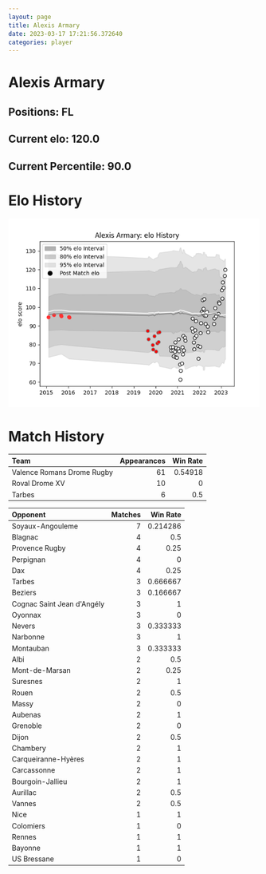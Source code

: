 ```yaml
---  
layout: page  
title: Alexis Armary  
date: 2023-03-17 17:21:56.372640  
categories: player  
---
```

# Alexis Armary

## Positions: FL

## Current elo: 120.0

## Current Percentile: 90.0

# Elo History


![elo history](history_AlexisArmary.png)
# Match History


| Team                       |   Appearances |   Win Rate |
|:---------------------------|--------------:|-----------:|
| Valence Romans Drome Rugby |            61 |    0.54918 |
| Roval Drome XV             |            10 |    0       |
| Tarbes                     |             6 |    0.5     |

| Opponent                   |   Matches |   Win Rate |
|:---------------------------|----------:|-----------:|
| Soyaux-Angouleme           |         7 |   0.214286 |
| Blagnac                    |         4 |   0.5      |
| Provence Rugby             |         4 |   0.25     |
| Perpignan                  |         4 |   0        |
| Dax                        |         4 |   0.25     |
| Tarbes                     |         3 |   0.666667 |
| Beziers                    |         3 |   0.166667 |
| Cognac Saint Jean d'Angély |         3 |   1        |
| Oyonnax                    |         3 |   0        |
| Nevers                     |         3 |   0.333333 |
| Narbonne                   |         3 |   1        |
| Montauban                  |         3 |   0.333333 |
| Albi                       |         2 |   0.5      |
| Mont-de-Marsan             |         2 |   0.25     |
| Suresnes                   |         2 |   1        |
| Rouen                      |         2 |   0.5      |
| Massy                      |         2 |   0        |
| Aubenas                    |         2 |   1        |
| Grenoble                   |         2 |   0        |
| Dijon                      |         2 |   0.5      |
| Chambery                   |         2 |   1        |
| Carqueiranne-Hyères        |         2 |   1        |
| Carcassonne                |         2 |   1        |
| Bourgoin-Jallieu           |         2 |   1        |
| Aurillac                   |         2 |   0.5      |
| Vannes                     |         2 |   0.5      |
| Nice                       |         1 |   1        |
| Colomiers                  |         1 |   0        |
| Rennes                     |         1 |   1        |
| Bayonne                    |         1 |   1        |
| US Bressane                |         1 |   0        |